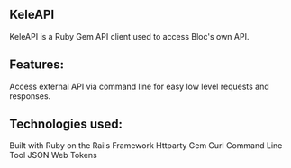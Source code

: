 ## KeleAPI
KeleAPI is a Ruby Gem API client used to access Bloc's own API.

## Features:
Access external API via command line for easy low level requests and responses.

## Technologies used:
Built with Ruby on the Rails Framework
Httparty Gem
Curl Command Line Tool
JSON Web Tokens
